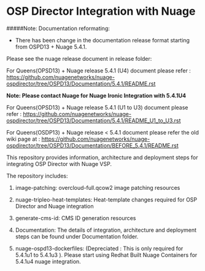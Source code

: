 # OSP Director Integration with Nuage

#####Note: Documentation reformating:
* There has been change in the documentation release format starting from OSPD13 + Nuage 5.4.1.



Please see the nuage release document in release folder:

For Queens(OPSD13) + Nuage release 5.4.1 (U4) document please refer                     : https://github.com/nuagenetworks/nuage-ospdirector/tree/OSPD13/Documentation/5.4.1/README.rst 

**Note: Please contact Nuage for Nuage Ironic Integration with 5.4.1U4**

For Queens(OPSD13) + Nuage release 5.4.1 (U1 to U3) document please refer               : https://github.com/nuagenetworks/nuage-ospdirector/tree/OSPD13/Documentation/5.4.1/README_U1_to_U3.rst

For Queens(OSDP13) + Nuage release < 5.4.1 document please refer the old wiki page at   : https://github.com/nuagenetworks/nuage-ospdirector/tree/OSPD13/Documentation/BEFORE_5.4.1/README.rst

This repository provides information, architecture and deployment steps for integrating OSP Director with Nuage VSP.

The repository includes:

1. image-patching: overcloud-full.qcow2 image patching resources

2. nuage-tripleo-heat-templates: Heat-template changes required for OSP Director and Nuage integration

3. generate-cms-id: CMS ID generation resources

4. Documentation: The details of integration, architecture and deployment steps can be found under Documentation folder.

5. nuage-ospd13-dockerfiles: (Depreciated : This is only required for 5.4.1u1 to 5.4.1u3 ). Please start using Redhat Built Nuage Containers for 5.4.1u4 nuage integration.


